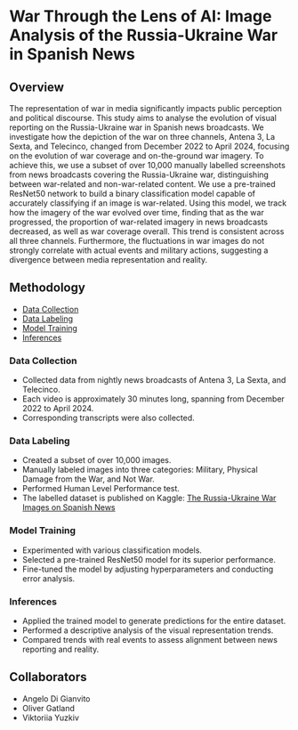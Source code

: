 # War Through the Lens of AI: Image Analysis of the Russia-Ukraine War in Spanish News

## Overview
The representation of war in media significantly impacts public perception and political discourse. This study aims to analyse the evolution of visual reporting on the Russia-Ukraine war in Spanish news broadcasts. We investigate how the depiction of the war on three channels, Antena 3, La Sexta, and Telecinco, changed from December 2022 to April 2024, focusing on the evolution of war coverage and on-the-ground war imagery. To achieve this, we use a subset of over 10,000 manually labelled screenshots from news broadcasts covering the Russia-Ukraine war, distinguishing between war-related and non-war-related content. We use a pre-trained ResNet50 network to build a binary classification model capable of accurately classifying if an image is war-related. Using this model, we track how the imagery of the war evolved over time, finding that as the war progressed, the proportion of war-related imagery in news broadcasts decreased, as well as war coverage overall. This trend is consistent across all three channels. Furthermore, the fluctuations in war images do not strongly correlate with actual events and military actions, suggesting a divergence between media representation and reality.

## Methodology
- [Data Collection](#data-collection)
- [Data Labeling](#data-labelling)
- [Model Training](#model-training)
- [Inferences](#inferences)

### Data Collection
- Collected data from nightly news broadcasts of Antena 3, La Sexta, and Telecinco.
- Each video is approximately 30 minutes long, spanning from December 2022 to April 2024.
- Corresponding transcripts were also collected.

### Data Labeling
- Created a subset of over 10,000 images.
- Manually labeled images into three categories: Military, Physical Damage from the War, and Not War.
- Performed Human Level Performance test.
- The labelled dataset is published on Kaggle: [The Russia-Ukraine War Images on Spanish News](https://www.kaggle.com/datasets/viktoriiayuzkiv/the-russia-ukraine-war-images-in-spanish-news) 

### Model Training
- Experimented with various classification models.
- Selected a pre-trained ResNet50 model for its superior performance.
- Fine-tuned the model by adjusting hyperparameters and conducting error analysis.

### Inferences
- Applied the trained model to generate predictions for the entire dataset.
- Performed a descriptive analysis of the visual representation trends.
- Compared trends with real events to assess alignment between news reporting and reality.


## Collaborators
- Angelo Di Gianvito
- Oliver Gatland
- Viktoriia Yuzkiv
